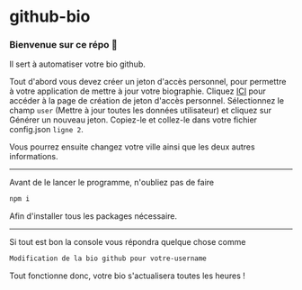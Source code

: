 # github-bio

### Bienvenue sur ce répo 👋

Il sert à automatiser votre bio github.

Tout d'abord vous devez créer un jeton d'accès personnel, pour permettre à votre application de mettre à jour votre biographie. Cliquez [ICI](https://github.com/settings/tokens/new) pour accéder à la page de création de jeton d'accès personnel. Sélectionnez le champ `user` (Mettre à jour toutes les données utilisateur) et cliquez sur Générer un nouveau jeton. Copiez-le et collez-le dans votre fichier config.json `ligne 2`.

Vous pourrez ensuite changez votre ville ainsi que les deux autres informations.

<hr />

Avant de le lancer le programme, n'oubliez pas de faire
```Css
npm i
```
Afin d'installer tous les packages nécessaire.

<hr />

Si tout est bon la console vous répondra quelque chose comme
```Css
Modification de la bio github pour votre-username
```
Tout fonctionne donc, votre bio s'actualisera toutes les heures !
